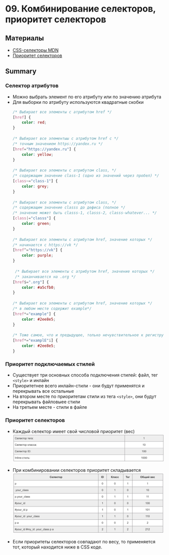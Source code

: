 # 09. Комбинирование селекторов, приоритет селекторов

## Материалы
* [CSS-селекторы MDN](https://developer.mozilla.org/ru/docs/Web/CSS/CSS_Selectors)
* [Приоритет селекторов](https://idg.net.ua/blog/uchebnik-css/azy-css/kaskadnost)

## Summary
### Селектор атрибутов
* Можно выбрать элемент по его атрибуту или по значению атрибута
* Для выборки по атрибуту используются квадратные скобки
    ```css
    /* Выбирает все элементы с атрибутом href */
    [href] {
        color: red;
    }
    
    /* Выбирает все элементыы с атрибутом href с */
    /* точным значением https://yandex.ru */
    [href="https://yandex.ru"] {
        color: yellow;
    }
    
    /* Выбирает все элементы с атрибутом class, */
    /* содержащим значение class-1 (одно из значений через пробел) */    
    [class~="class-1"] {
        color: grey;
    }
    
    /* Выбирает все элементы с атрибутом class, */
    /* содержащим значение classs до дефиса (полное */
    /* значение может быть classs-1, classs-2, classs-whatever... */
    [class|="classs"] {
        color: green;
    }
    
    /* Выбирает все элементы с атрибутом href, значение которых */ 
    /* начинается с https://vk */
    [href^="https://vk"] {
        color: purple;
    }
    
     /* Выбирает все элементы с атрибутом href, значение которых */
     /* заканчивается на .org */
    [href$=".org"] {
        color: #a5cfb0;
    }
    
    /* Выбирает все элементы с атрибутом href, значение которых */ 
    /* в любом месте содержит example*/
    [href*="example"] {
        color: #2ee8e5;
    }
  
    /* Тоже самое, что и предыдущее, только нечувствительное к регистру */
    [href*="examplE"i] {
        color: #2ee8e5;
    }
    ```

### Приоритет подключаемых стилей
* Существует три основных способа подключения стилей: файл, тег `<style>` и инлайн
* Приоритетнее всего инлайн-стили - они будут применятся и перекрывать все остальные
* На втором месте по приоритетам стили из тега `<style>`, они будут перекрывать файловыее стили
* На третьем месте - стили в файле

### Приоритет селекторов
* Каждый селектор имеет свой числовой приоритет (вес)
![](img/1.png)
  
* При комбинировании селекторов приоритет складывается
![](img/2.png)
  
* Если приоритеты селекторов совпадают по весу, то применяется тот, который находится ниже в CSS коде.
